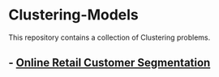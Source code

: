 # Clustering-Models
This repository contains a collection of Clustering problems.

## -  [Online Retail Customer Segmentation](https://github.com/MatteoPiaccione/Clustering-Models/blob/main/Online%20Retail%20Customers%20Segmentation/Online_Retail_Customer_Segmentation.ipynb)
